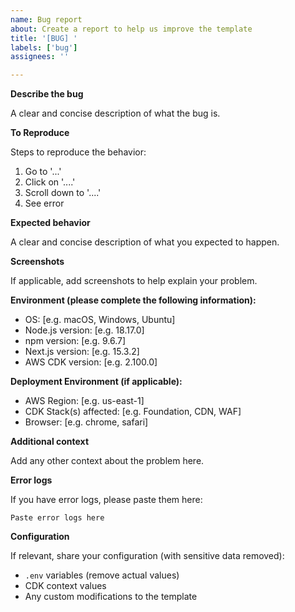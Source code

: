 ```yaml
---
name: Bug report
about: Create a report to help us improve the template
title: '[BUG] '
labels: ['bug']
assignees: ''

---
```


**Describe the bug**

A clear and concise description of what the bug is.

**To Reproduce**

Steps to reproduce the behavior:
1. Go to '...'
2. Click on '....'
3. Scroll down to '....'
4. See error

**Expected behavior**

A clear and concise description of what you expected to happen.

**Screenshots**

If applicable, add screenshots to help explain your problem.

**Environment (please complete the following information):**

- OS: [e.g. macOS, Windows, Ubuntu]
- Node.js version: [e.g. 18.17.0]
- npm version: [e.g. 9.6.7]
- Next.js version: [e.g. 15.3.2]
- AWS CDK version: [e.g. 2.100.0]

**Deployment Environment (if applicable):**

- AWS Region: [e.g. us-east-1]
- CDK Stack(s) affected: [e.g. Foundation, CDN, WAF]
- Browser: [e.g. chrome, safari]

**Additional context**

Add any other context about the problem here.

**Error logs**

If you have error logs, please paste them here:

```
Paste error logs here
```

**Configuration**

If relevant, share your configuration (with sensitive data removed):
- `.env` variables (remove actual values)
- CDK context values
- Any custom modifications to the template